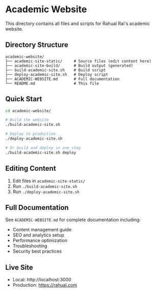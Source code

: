 # Academic Website

This directory contains all files and scripts for Rahual Rai's academic website.

## Directory Structure

```
academic-website/
├── academic-site-static/     # Source files (edit content here)
├── academic-site-build/      # Build output (generated)
├── build-academic-site.sh    # Build script
├── deploy-academic-site.sh   # Deploy script
├── ACADEMIC-WEBSITE.md       # Full documentation
└── README.md                 # This file
```

## Quick Start

```bash
cd academic-website/

# Build the website
./build-academic-site.sh

# Deploy to production
./deploy-academic-site.sh

# Or build and deploy in one step
./build-academic-site.sh deploy
```

## Editing Content

1. Edit files in `academic-site-static/`
2. Run `./build-academic-site.sh`  
3. Run `./deploy-academic-site.sh`

## Full Documentation

See `ACADEMIC-WEBSITE.md` for complete documentation including:
- Content management guide
- SEO and analytics setup  
- Performance optimization
- Troubleshooting
- Security best practices

## Live Site

- Local: http://localhost:3000
- Production: https://rahual.com